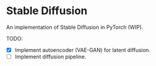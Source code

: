 # Stable Diffusion

An implementation of Stable Diffusion in PyTorch (WIP).

TODO:

- [x] Implement autoencoder (VAE-GAN) for latent diffusion.
- [ ] Implement diffusion pipeline. 
